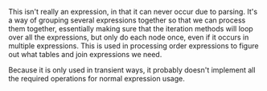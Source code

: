 This isn't really an expression, in that it can never occur due to parsing. It's a way of grouping several expressions together so that we can process them together, essentially making sure that the iteration methods will loop over all the expressions, but only do each node once, even if it occurs in multiple expressions.  This is used in processing order expressions to figure out what tables and join expressions we need.

Because it is only used in transient ways, it probably doesn't implement all the required operations for normal expression usage.
